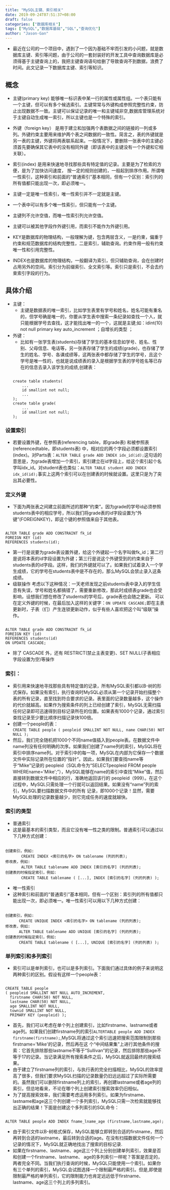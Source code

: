 ```yaml
---
title: "MySQL主键、索引相关"
date: 2019-09-24T07:51:37+08:00
draft: false
categories: ["数据库相关"]
tags: ["MySQL","数据库基础","SQL","查询优化"]
author: "Jason·Gan"
---
```

* 最近在公司的一个项目中，遇到了一个因为基础不牢而引发的小问题，就是数据库主键、索引等问题，由于公司的一套封装好的开发工具中查询数据库是必须得基于主键查询上的，我把主键查询语句给删了导致查询不到数据，浪费了时间。此文记录一下数据库主键、索引等知识。   
## 概念  
* 主键(primary key) 能够唯一标识表中某一行的属性或属性组。一个表只能有一个主键，但可以有多个候选索引。主键常常与外键构成参照完整性约束，防止出现数据不一致。主键可以保证记录的唯一和主键域非空,数据库管理系统对于主键自动生成唯一索引，所以主键也是一个特殊的索引。

* 外键（foreign key） 是用于建立和加强两个表数据之间的链接的一列或多列。外键约束主要用来维护两个表之间数据的一致性。简言之，表的外键就是另一表的主键，外键将两表联系起来。一般情况下，要删除一张表中的主键必须首先要确保其它表中的没有相同外键（即该表中的主键没有一个外键和它相关联）。

* 索引(index) 是用来快速地寻找那些具有特定值的记录。主要是为了检索的方便，是为了加快访问速度， 按一定的规则创建的，一般起到排序作用。所谓唯一性索引，这种索引和前面的“普通索引”基本相同，但有一个区别：索引列的所有值都只能出现一次，即必须唯一。 
* 主键一定是唯一性索引，唯一性索引并不一定就是主键。
* 一个表中可以有多个唯一性索引，但只能有一个主键。
* 主键列不允许空值，而唯一性索引列允许空值。
* 主键可以被其他字段作外键引用，而索引不能作为外键引用。
* KEY是数据库的物理结构，一般理解为键，包含两层含义，一是约束，偏重于约束和规范数据库的结构完整性，二是索引，辅助查询。约束作用一般有约束唯一性和引用完整性。
* INDEX也是数据库的物理结构，一般翻译为索引，但只辅助查询，会在创建时占用另外的空间。索引分为前缀索引、全文索引等。索引只是索引，不会去约束索引字段的行为。
## 具体介绍  
* 主键：
    * 主键是数据表的唯一索引，比如学生表里有学号和姓名，姓名可能有重名的，但学号确是唯一的，你要从学生表中搜索一条纪录如查找一个人，就只能根据学号去查找，这才能找出唯一的一个，这就是主键;如：idint(10) not null primary key auto_increment ；自增长的类型 ；  
* 外键：  
    * 比如有一张学生表(students)存储了学生的基本信息如学号、姓名、性别、父母信息、电话等，另一张表存储了学生的成绩(grade)，也存储了学生的姓名、学号、各课成绩等，这两张表中都存储了学生的学号，且这个学号是唯一性的，也就是说成绩表的录入是根据学生表的学号姓名等已存在的信息去录入该学生的成绩,创建表：  
    ```

    create table students(
        ...
        id smallint not null;
        ...
    );
    create table grade(
        ...
        id smallint not null;
    );

    ```  
### 设置索引  
* 若要设置外键，在参照表(referencing table，即grade表) 和被参照表 (referencedtable，即students表) 中，相对应的两个字段必须都设置索引(index)。对Parts表：```ALTER TABLE grade ADD INDEX idx_id(id);```这句话的意思是，为grade表增加一个索引，索引建立在id字段上，给这个索引起个名字叫idx_id。对student表也类似：```ALTER TABLE student ADD INDEX idx_id(id);```事实上这两个索引可以在创建表的时候就设置。这里只是为了突出其必要性。  
### 定义外键  
* 下面为两张表之间建立前面所述的那种“约束”。因为grade的学号id必须参照students表中的相应学号，所以我们将grade表的id字段设置为“外键”(FOREIGNKEY)，即这个键的参照值来自于其他表。 
```

ALTER TABLE grade ADD CONSTRAINT fk_id
FOREIGN KEY (id)
REFERENCES students(id);
```  
* 第一行是说要为grade表设置外键，给这个外键起一个名字叫做fk_id；第二行是说将本表的id字段设置为外键；第三行是说这个外键受到的约束来自于students表的id字段。这样，我们的外键就可以了。如果我们试着录入一个学生成绩，它的学号在students表中是不存在的，那么MySQL会禁止录入这条成绩。
* 级联操作
考虑以下这种情况：一天老师发现之前students表中录入的学生信息有失误，学号和姓名都搞错了，需要重新修改，那此时成绩表grade也会受影响，设想我们想在修改了students的学号后，grade表也会随之更新。
可以在定义外键的时候，在最后加入这样的关键字：```ON UPDATE CASCADE;```即在主表更新时，子表（们）产生连锁更新动作，似乎有些人喜欢把这个叫“级联”操作。  
```

ALTER TABLE grade ADD CONSTRAINT fk_id
FOREIGN KEY (id)
REFERENCES students(id)
ON UPDATE CASCADE;
```  

* 除了 CASCADE 外，还有 RESTRICT(禁止主表变更)、SET NULL(子表相应字段设置为空)等操作
### 索引：
* 索引用来快速地寻找那些具有特定值的记录，所有MySQL索引都以B-树的形式保存。如果没有索引，执行查询时MySQL必须从第一个记录开始扫描整个表的所有记录，直至找到符合要求的记录。表里面的记录数量越多，这个操作的代价就越高。如果作为搜索条件的列上已经创建了索引，MySQL无需扫描任何记录即可迅速得到目标记录所在的位置。如果表有1000个记录，通过索引查找记录至少要比顺序扫描记录快100倍。  
* 创建一个people的表：  
```CREATE TABLE people ( peopleid SMALLINT NOT NULL, name CHAR(50) NOT NULL );```  
* 然后，我们完全随机把1000个不同name值插入到people表。在数据文件中name列没有任何明确的次序。如果我们创建了name列的索引，MySQL将在索引中排序name列。对于索引中的每一项，MySQL在内部为它保存一个数据文件中实际记录所在位置的“指针”。因此，如果我们要查找name等于“Mike”记录的 peopleid（SQL命令为“SELECTpeopleid FROM people WHEREname='Mike';”），MySQL能够在name的索引中查找“Mike”值，然后直接转到数据文件中相应的行，准确地返回该行的 peopleid（999）。在这个过程中，MySQL只需处理一个行就可以返回结果。如果没有“name”列的索引，MySQL要扫描数据文件中的所有 记录，即1000个记录！显然，需要MySQL处理的记录数量越少，则它完成任务的速度就越快。  
### 索引的类型  
* 普通索引  
* 这是最基本的索引类型，而且它没有唯一性之类的限制。普通索引可以通过以下几种方式创建：
```

创建索引，例如:
       CREATE INDEX <索引的名字> ON tablename (列的列表);
修改表，例如:
       ALTER TABLE tablename ADD INDEX [索引的名字] (列的列表); 
创建表的时候指定索引，例如:
       CREATE TABLE tablename ( [...], INDEX [索引的名字] (列的列表) );  
```
* 唯一性索引  
* 这种索引和前面的“普通索引”基本相同，但有一个区别：索引列的所有值都只能出现一次，即必须唯一。唯一性索引可以用以下几种方式创建：
```

创建索引，例如:
      CREATE UNIQUE INDEX <索引的名字> ON tablename (列的列表); 
修改表，例如:
      ALTER TABLE tablename ADD UNIQUE [索引的名字] (列的列表); 
创建表的时候指定索引，例如:
      CREATE TABLE tablename ( [...], UNIQUE [索引的名字] (列的列表) );
```  

### 单列索引和多列索引  
* 索引可以是单列索引，也可以是多列索引。下面我们通过具体的例子来说明这两种索引的区别。假设有这样一个people表：  
```

CREATE TABLE people 
( peopleid SMALLINT NOT NULL AUTO_INCREMENT, 
  firstname CHAR(50) NOT NULL, 
  lastname CHAR(50) NOT NULL, 
  age SMALLINT NOT NULL, 
  townid SMALLINT NOT NULL,
  PRIMARY KEY (peopleid) );
```  

* 首先，我们可以考虑在单个列上创建索引，比如firstname、lastname或者age列。如果我们创建firstname列的索引```ALTERTABLE people ADD INDEX firstname(firstname);```,MySQL将通过这个索引迅速把搜索范围限制到那些firstname='Mike'的记录，然后再在这 个“中间结果集”上进行其他条件的搜索：它首先排除那些lastname不等于“Sullivan”的记录，然后排除那些age不等于17的记录。当记录满足所有搜索条件之后，MySQL就返回最终的搜索结果。
* 由于建立了firstname列的索引，与执行表的完全扫描相比，MySQL的效率提高了很多，但我们要求MySQL扫描的记录数量仍旧远远超过了实际所需要的。虽然我们可以删除firstname列上的索引，再创建lastname或者age列的索引，但总地看来，不论在哪个列上创建索引搜索效率仍旧相似。  
* 为了提高搜索效率，我们需要考虑运用多列索引。如果为firstname、lastname和age这三个列创建一个多列索引，MySQL只需一次检索就能够找出正确的结果！下面是创建这个多列索引的SQL命令：  
```  

ALTER TABLE people ADD INDEX fname_lname_age (firstname,lastname,age);
```  
* 由于索引文件以B-树格式保存，MySQL能够立即转到合适的firstname，然后再转到合适的lastname，最后转到合适的age。在没有扫描数据文件任何一个记录的情况下，MySQL就正确地找出了搜索的目标记录.
* 如果在firstname、lastname、age这三个列上分别创建单列索引，效果是否和创建一个firstname、lastname、 age的多列索引一样呢？答案是否定的，两者完全不同。当我们执行查询的时候，MySQL只能使用一个索引。如果你有三个单列的索引，MySQL会试图选择一个限制最严格的索引。但是,即使是限制最严格的单列索引，它的限制能力也肯定远远低于firstname、lastname、age这三个列上的多列索引。